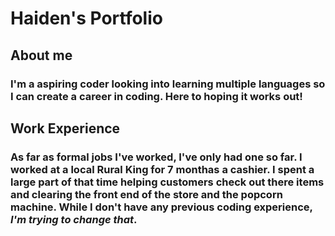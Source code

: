 # Haiden's Portfolio

## About me

### I'm a aspiring coder looking into learning multiple languages so I can create a career in coding. Here to hoping it works out!

## Work Experience

### As far as formal jobs I've worked, I've only had one so far. I worked at a local Rural King for 7 monthas a cashier. I spent a large part of that time helping customers check out there items and clearing the front end of the store and the popcorn machine. While I don't have any previous coding experience, ***I'm trying to change that***.
